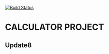 [![Build Status](http://82a7d4da.ngrok.io/buildStatus/icon?job=calculator-cicd-multi-pipeline%2Ffeature-multi)](http://82a7d4da.ngrok.io/job/calculator-cicd-multi-pipeline/job/feature-multi/)
# CALCULATOR PROJECT
## Update8
